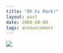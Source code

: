 ```yaml
---
title: "Oh hi Mark!"
layout: post
date: 2000-00-00
tags: announcement
---
```



![](https://cdn-images-1.medium.com/max/800/1*idIeY7aLvXqFA1P7H1yI6A.gif)

